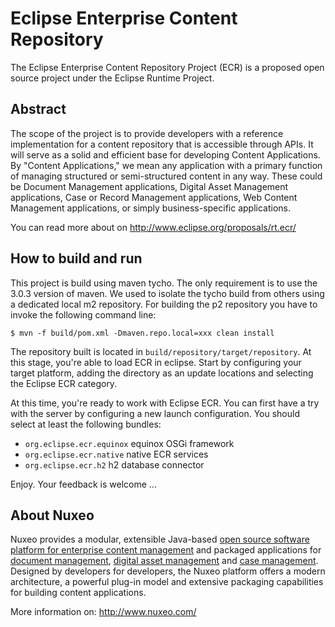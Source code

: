 # Eclipse Enterprise Content Repository

The Eclipse Enterprise Content Repository Project (ECR) is a proposed
open source project under the Eclipse Runtime Project.

## Abstract

The scope of the project is to provide developers with a reference
implementation for a content repository that is accessible through
APIs.  It will serve as a solid and efficient base for developing
Content Applications.  By "Content Applications," we mean any
application with a primary function of managing structured or
semi-structured content in any way. These could be Document
Management applications, Digital Asset Management applications, Case
or Record Management applications, Web Content Management
applications, or simply business-specific applications.

You can read more about on http://www.eclipse.org/proposals/rt.ecr/

## How to build and run

This project is build using maven tycho. The only requirement is to use the 
3.0.3 version of maven. We used to isolate the tycho build from others using 
a dedicated local m2 repository. For building the p2 repository you have to 
invoke the following command line:

    $ mvn -f build/pom.xml -Dmaven.repo.local=xxx clean install

The repository built is located in `build/repository/target/repository`. At this stage,
you're able to load ECR in eclipse. Start by configuring your target platform, 
adding the directory as an update locations and selecting the Eclipse ECR category.

At this time, you're ready to work with Eclipse ECR. You can first have a try with
the server by configuring a new launch configuration. You should select at least the
following bundles:

* `org.eclipse.ecr.equinox` equinox OSGi framework
* `org.eclipse.ecr.native` native ECR services
* `org.eclipse.ecr.h2` h2 database connector

Enjoy. Your feedback is welcome ...

## About Nuxeo

Nuxeo provides a modular, extensible Java-based [open source software platform for enterprise content management](http://www.nuxeo.com/en/products/ep) and packaged applications for [document management](http://www.nuxeo.com/en/products/document-management), [digital asset management](http://www.nuxeo.com/en/products/dam) and [case management](http://www.nuxeo.com/en/products/case-management). Designed by developers for developers, the Nuxeo platform offers a modern architecture, a powerful plug-in model and extensive packaging capabilities for building content applications.

More information on: <http://www.nuxeo.com/>